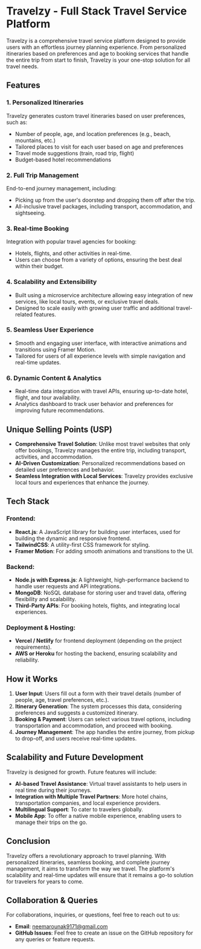 # Travelzy - Full Stack Travel Service Platform

Travelzy is a comprehensive travel service platform designed to provide users with an effortless journey planning experience. From personalized itineraries based on preferences and age to booking services that handle the entire trip from start to finish, Travelzy is your one-stop solution for all travel needs.

## Features

### 1. Personalized Itineraries
Travelzy generates custom travel itineraries based on user preferences, such as:
- Number of people, age, and location preferences (e.g., beach, mountains, etc.)
- Tailored places to visit for each user based on age and preferences
- Travel mode suggestions (train, road trip, flight)
- Budget-based hotel recommendations

### 2. Full Trip Management
End-to-end journey management, including:
- Picking up from the user's doorstep and dropping them off after the trip.
- All-inclusive travel packages, including transport, accommodation, and sightseeing.

### 3. Real-time Booking
Integration with popular travel agencies for booking:
- Hotels, flights, and other activities in real-time.
- Users can choose from a variety of options, ensuring the best deal within their budget.

### 4. Scalability and Extensibility
- Built using a microservice architecture allowing easy integration of new services, like local tours, events, or exclusive travel deals.
- Designed to scale easily with growing user traffic and additional travel-related features.

### 5. Seamless User Experience
- Smooth and engaging user interface, with interactive animations and transitions using Framer Motion.
- Tailored for users of all experience levels with simple navigation and real-time updates.

### 6. Dynamic Content & Analytics
- Real-time data integration with travel APIs, ensuring up-to-date hotel, flight, and tour availability.
- Analytics dashboard to track user behavior and preferences for improving future recommendations.

## Unique Selling Points (USP)

- **Comprehensive Travel Solution**: Unlike most travel websites that only offer bookings, Travelzy manages the entire trip, including transport, activities, and accommodation.
- **AI-Driven Customization**: Personalized recommendations based on detailed user preferences and behavior.
- **Seamless Integration with Local Services**: Travelzy provides exclusive local tours and experiences that enhance the journey.

## Tech Stack

### Frontend:
- **React.js**: A JavaScript library for building user interfaces, used for building the dynamic and responsive frontend.
- **TailwindCSS**: A utility-first CSS framework for styling.
- **Framer Motion**: For adding smooth animations and transitions to the UI.

### Backend:
- **Node.js with Express.js**: A lightweight, high-performance backend to handle user requests and API integrations.
- **MongoDB**: NoSQL database for storing user and travel data, offering flexibility and scalability.
- **Third-Party APIs**: For booking hotels, flights, and integrating local experiences.

### Deployment & Hosting:
- **Vercel / Netlify** for frontend deployment (depending on the project requirements).
- **AWS or Heroku** for hosting the backend, ensuring scalability and reliability.

## How it Works

1. **User Input**: Users fill out a form with their travel details (number of people, age, travel preferences, etc.).
2. **Itinerary Generation**: The system processes this data, considering preferences and suggests a customized itinerary.
3. **Booking & Payment**: Users can select various travel options, including transportation and accommodation, and proceed with booking.
4. **Journey Management**: The app handles the entire journey, from pickup to drop-off, and users receive real-time updates.

## Scalability and Future Development

Travelzy is designed for growth. Future features will include:
- **AI-based Travel Assistance**: Virtual travel assistants to help users in real time during their journeys.
- **Integration with Multiple Travel Partners**: More hotel chains, transportation companies, and local experience providers.
- **Multilingual Support**: To cater to travelers globally.
- **Mobile App**: To offer a native mobile experience, enabling users to manage their trips on the go.

## Conclusion

Travelzy offers a revolutionary approach to travel planning. With personalized itineraries, seamless booking, and complete journey management, it aims to transform the way we travel. The platform's scalability and real-time updates will ensure that it remains a go-to solution for travelers for years to come.

## Collaboration & Queries

For collaborations, inquiries, or questions, feel free to reach out to us:

- **Email**: [neemarounak9171@gmail.com](mailto:neemarounak9171@gmail.com)
- **GitHub Issues**: Feel free to create an issue on the GitHub repository for any queries or feature requests.
